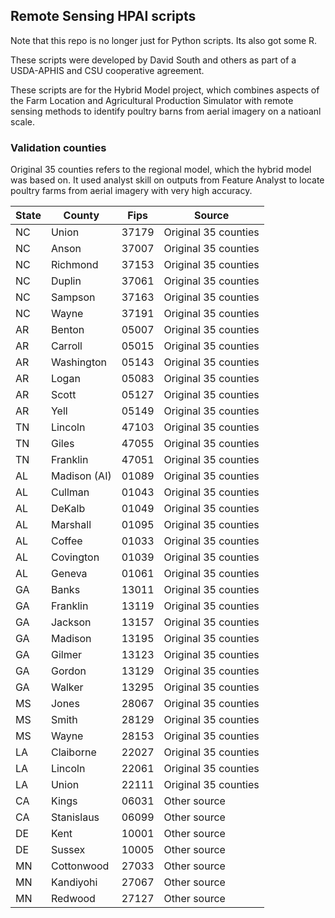 ## Remote Sensing HPAI scripts

Note that this repo is no longer just for Python scripts. Its also got some R.

These scripts were developed by David South and others as part of a USDA-APHIS and CSU cooperative agreement.

These scripts are for the Hybrid Model project, which
combines aspects of the Farm Location and Agricultural Production Simulator with remote sensing 
methods to identify poultry barns from aerial imagery on a natioanl scale. 

### Validation counties
Original 35 counties refers to the regional model, which the hybrid model was based on. It used analyst skill on outputs from Feature Analyst to locate poultry farms from aerial imagery with very high accuracy.

|State|County|Fips|Source|
|-----|------|----|------|
|NC  |Union |37179| Original 35 counties |
|NC    |Anson |37007| Original 35 counties |
|NC    |Richmond|37153| Original 35 counties |
|NC   |Duplin|37061| Original 35 counties |
|NC    |Sampson|37163| Original 35 counties |
|NC    |Wayne |37191| Original 35 counties |
|AR   |Benton|05007| Original 35 counties |
|AR   |Carroll|05015| Original 35 counties |
|AR    |Washington|05143| Original 35 counties |
|AR   |Logan |05083| Original 35 counties |
|AR    |Scott |05127| Original 35 counties |
|AR  |Yell  |05149| Original 35 counties |
|TN |Lincoln|47103| Original 35 counties |
|TN    |Giles |47055| Original 35 counties |
|TN    |Franklin|47051| Original 35 counties |
|AL  |Madison (AI)|01089| Original 35 counties |
|AL    |Cullman|01043| Original 35 counties |
|AL    |DeKalb|01049| Original 35 counties |
|AL    |Marshall|01095| Original 35 counties |
|AL  |Coffee|01033| Original 35 counties |
|AL    |Covington|01039| Original 35 counties |
|AL    |Geneva|01061| Original 35 counties |
|GA  |Banks |13011| Original 35 counties |
|GA    |Franklin|13119| Original 35 counties |
|GA    |Jackson|13157| Original 35 counties |
|GA    |Madison|13195| Original 35 counties |
|GA  |Gilmer|13123| Original 35 counties |
|GA    |Gordon|13129| Original 35 counties |
|GA    |Walker|13295| Original 35 counties |
|MS  |Jones |28067| Original 35 counties |
|MS    |Smith |28129| Original 35 counties |
|MS    |Wayne |28153| Original 35 counties |
|LA  |Claiborne|22027| Original 35 counties |
|LA    |Lincoln|22061| Original 35 counties |
|LA    |Union |22111| Original 35 counties |
|CA  |Kings |06031| Other source |
|CA  |Stanislaus|06099| Other source |
|DE  |Kent |10001 |Other source|
|DE  |Sussex|10005|Other source|
|MN |Cottonwood|27033|Other source|
|MN |Kandiyohi |27067|Other source|
|MN |Redwood|27127 |Other source|
